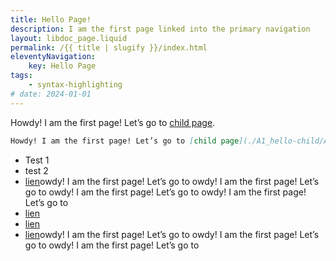 ```yaml
---
title: Hello Page!
description: I am the first page linked into the primary navigation
layout: libdoc_page.liquid
permalink: /{{ title | slugify }}/index.html
eleventyNavigation:
    key: Hello Page
tags:
    - syntax-highlighting
# date: 2024-01-01
---
```

Howdy! I am the first page! Let’s go to [child page](./A1_hello-child/A1_hello-child.md "Go to hello child").

```markdown
Howdy! I am the first page! Let’s go to [child page](./A1_hello-child/A1_hello-child.md "Go to hello child").
```

- Test 1
- test 2
- [lien](https://sass-guidelin.es/)owdy! I am the first page! Let’s go to owdy! I am the first page! Let’s go to owdy! I am the first page! Let’s go to owdy! I am the first page! Let’s go to 
- [lien](https://sass-guidelin.es/)
- [lien](https://sass-guidelin.es/)
- [lien](https://sass-guidelin.es/)owdy! I am the first page! Let’s go to owdy! I am the first page! Let’s go to owdy! I am the first page! Let’s go to 